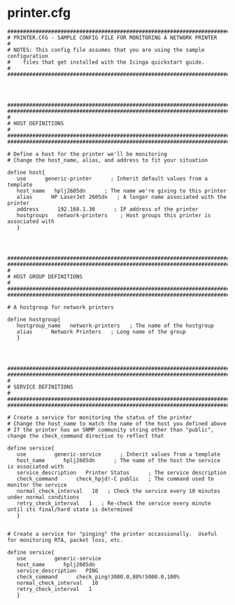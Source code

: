 printer.cfg
===========

    ###############################################################################
    # PRINTER.CFG - SAMPLE CONFIG FILE FOR MONITORING A NETWORK PRINTER
    #
    # NOTES: This config file assumes that you are using the sample configuration
    #    files that get installed with the Icinga quickstart guide.
    #
    ###############################################################################




    ###############################################################################
    ###############################################################################
    #
    # HOST DEFINITIONS
    #
    ###############################################################################
    ###############################################################################

    # Define a host for the printer we'll be monitoring
    # Change the host_name, alias, and address to fit your situation

    define host{
       use      generic-printer      ; Inherit default values from a template
       host_name   hplj2605dn      ; The name we're giving to this printer
       alias      HP LaserJet 2605dn   ; A longer name associated with the printer
       address      192.168.1.30      ; IP address of the printer
       hostgroups   network-printers    ; Host groups this printer is associated with
       }




    ###############################################################################
    ###############################################################################
    #
    # HOST GROUP DEFINITIONS
    #
    ###############################################################################
    ###############################################################################

    # A hostgroup for network printers

    define hostgroup{
       hostgroup_name   network-printers   ; The name of the hostgroup
       alias      Network Printers   ; Long name of the group
       }




    ###############################################################################
    ###############################################################################
    #
    # SERVICE DEFINITIONS
    #
    ###############################################################################
    ###############################################################################

    # Create a service for monitoring the status of the printer
    # Change the host_name to match the name of the host you defined above
    # If the printer has an SNMP community string other than "public", change the check_command directive to reflect that

    define service{
       use         generic-service      ; Inherit values from a template
       host_name      hplj2605dn      ; The name of the host the service is associated with
       service_description   Printer Status      ; The service description
       check_command      check_hpjd!-C public   ; The command used to monitor the service
       normal_check_interval   10   ; Check the service every 10 minutes under normal conditions
       retry_check_interval   1   ; Re-check the service every minute until its final/hard state is determined
       }


    # Create a service for "pinging" the printer occassionally.  Useful for monitoring RTA, packet loss, etc.

    define service{
       use         generic-service
       host_name      hplj2605dn
       service_description   PING
       check_command      check_ping!3000.0,80%!5000.0,100%
       normal_check_interval   10
       retry_check_interval   1
       }
